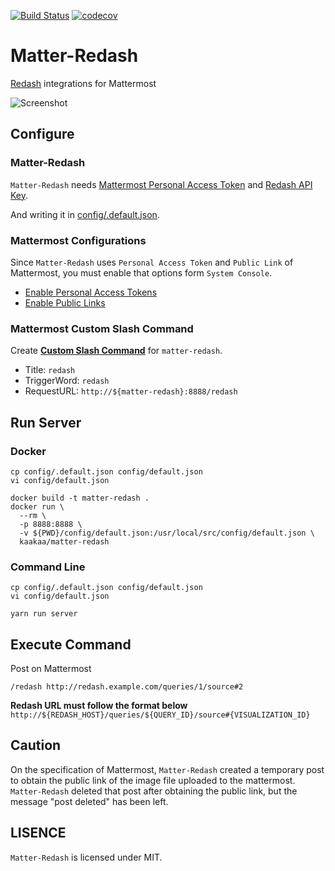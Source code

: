 [![Build Status](https://travis-ci.org/kaakaa/matter-redash.svg?branch=master)](https://travis-ci.org/kaakaa/matter-redash)
[![codecov](https://codecov.io/gh/kaakaa/matter-redash/branch/master/graph/badge.svg)](https://codecov.io/gh/kaakaa/matter-redash)

# Matter-Redash

[Redash](https://redash.io) integrations for Mattermost

![Screenshot](https://raw.githubusercontent.com/kaakaa/matter-redash/images/matter-redash.gif)

## Configure

### Matter-Redash

`Matter-Redash` needs [Mattermost Personal Access Token](https://docs.mattermost.com/developer/personal-access-tokens.html) and [Redash API Key](http://help.redash.io/article/128-api-key-authentication).

And writing it in [config/.default.json](https://github.com/kaakaa/matter-redash/blob/master/config/.default.json).

### Mattermost Configurations

Since `Matter-Redash` uses `Personal Access Token` and `Public Link` of Mattermost, you must enable that options form `System Console`.

* [Enable Personal Access Tokens](https://docs.mattermost.com/administration/config-settings.html#enable-personal-access-tokens)
* [Enable Public Links](https://docs.mattermost.com/administration/config-settings.html#public-links)

### Mattermost Custom Slash Command

Create [**Custom Slash Command**](https://docs.mattermost.com/developer/slash-commands.html#custom-slash-command) for `matter-redash`.

* Title: `redash`
* TriggerWord: `redash`
* RequestURL: `http://${matter-redash}:8888/redash`

## Run Server

### Docker

```
cp config/.default.json config/default.json
vi config/default.json

docker build -t matter-redash .
docker run \
  --rm \
  -p 8888:8888 \
  -v ${PWD}/config/default.json:/usr/local/src/config/default.json \
  kaakaa/matter-redash
```

### Command Line
```
cp config/.default.json config/default.json
vi config/default.json

yarn run server
```

## Execute Command

Post on Mattermost  

```
/redash http://redash.example.com/queries/1/source#2
```

**Redash URL must follow the format below**  
`http://${REDASH_HOST}/queries/${QUERY_ID}/source#{VISUALIZATION_ID}`

## Caution

On the specification of Mattermost, `Matter-Redash` created a temporary post to obtain the public link of the image file uploaded to the mattermost.
`Matter-Redash` deleted that post after obtaining the public link, but the message "post deleted" has been left.

## LISENCE

`Matter-Redash` is licensed under MIT.
